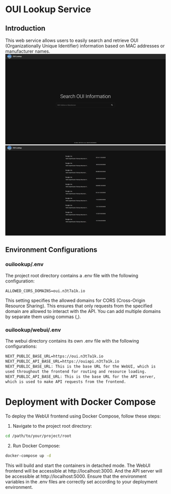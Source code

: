 # OUI Lookup Service
## Introduction
This web service allows users to easily search and retrieve OUI (Organizationally Unique Identifier) information based on MAC addresses or manufacturer names.
![Home](img/1.png)
![Search](img/2.png)

## Environment Configurations
### ouilookup/.env
The project root directory contains a .env file with the following configuration:
```
ALLOWED_CORS_DOMAINS=oui.n3t7a1k.io
```
This setting specifies the allowed domains for CORS (Cross-Origin Resource Sharing). This ensures that only requests from the specified domain are allowed to interact with the API. You can add multiple domains by separate them using commas (,).
### ouilookup/webui/.env
The webui directory contains its own .env file with the following configurations:
```
NEXT_PUBLIC_BASE_URL=https://oui.n3t7a1k.io
NEXT_PUBLIC_API_BASE_URL=https://ouiapi.n3t7a1k.io
NEXT_PUBLIC_BASE_URL: This is the base URL for the WebUI, which is used throughout the frontend for routing and resource loading.
NEXT_PUBLIC_API_BASE_URL: This is the base URL for the API server, which is used to make API requests from the frontend.
```

# Deployment with Docker Compose
To deploy the WebUI frontend using Docker Compose, follow these steps:

1. Navigate to the project root directory:
```sh
cd /path/to/your/project/root
```
2. Run Docker Compose:
```sh
docker-compose up -d
```
This will build and start the containers in detached mode. The WebUI frontend will be accessible at http://localhost:3000. And the API server will be accessible at http://localhost:5000. Ensure that the environment variables in the .env files are correctly set according to your deployment environment.

